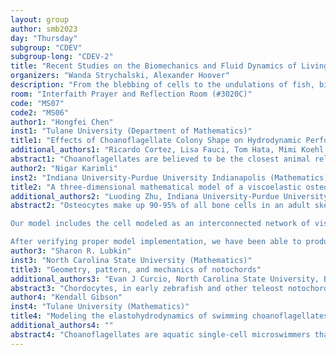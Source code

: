 ```yaml
---
layout: group
author: smb2023
day: "Thursday"
subgroup: "CDEV"
subgroup-long: "CDEV-2"
title: "Recent Studies on the Biomechanics and Fluid Dynamics of Living Systems: Cellular Biomechanics and Microfluidics"
organizers: "Wanda Strychalski, Alexander Hoover"
description: "From the blebbing of cells to the undulations of fish, biomechanical and biofluidic systems are ubiquitous in nature. Many of these systems involve interplay of multiple physics, such as the structures’ elasticity, the fluid dynamics of differing length scales, and neural activity. Other times, these processes can include chemical signaling, rheological properties of biomaterials, as well as osmotic and the biochemical processes that drive their motion. In this minisymposium, we focus on modeling the biological processes that undergird these biofluidic and biomechanical systems, with methods that range from computational simulation to asymptotic analysis. Talks in this session focus on the modeling and simulation of microscale phenomena, such as cell migration, bone cell signaling, fiber dynamics, and embryogenesis. This minisymposium aims to bring together these communities to discuss recent advances in modeling, analysis, and computational simulation for investigating the interplay of biological processes with fluid mechanics. This is the companion minisymposium of 'Recent Studies on the Biomechanics and Fluid Dynamics of Living Systems: Locomotion and Fluid Transport'."
room: "Interfaith Prayer and Reflection Room (#3020C)"
code: "MS07"
code2: "MS06"
author1: "Hongfei Chen"
inst1: "Tulane University (Department of Mathematics)"
title1: "Effects of Choanoflagellate Colony Shape on Hydrodynamic Performance"
additional_authors1: "Ricardo Cortez, Lisa Fauci, Tom Hata, Mimi Koehl, Hoa Nguyen"
abstract1: "Choanoflagellates are believed to be the closest animal relatives and are considered important in the study of animal tissue evolution. In their preferred environment, these microorganisms form a relaxed colony with flagella pointing-inward. However, when conditions become unfavorable, they contract and invert the colony, causing the flagella to point outward. Our proposed coarse model produces the same averaged far field flow as a single cell, and we use it to analyze the feeding and swimming behaviors of the two different colonies."
author2: "Nigar Karimli"
inst2: "Indiana University-Purdue University Indianapolis (Mathematics)"
title2: "A three-dimensional mathematical model of a viscoelastic osteocyte immersed in flow"
additional_authors2: "Luoding Zhu, Indiana University-Purdue University Indianapolis; Jared Barber, Indiana University-Purdue University Indianapolis"
abstract2: "Osteocytes make up 90-95% of all bone cells in an adult skeleton and are responsible for regulating bone remodeling through mechanotransduction (how the cells sense and convert mechanical signals into biochemical signals). In order to better understand the localization of forces on and around an osteocyte, which is essential for understanding mechanotransduction, we have developed a 3D mathematical model of an osteocyte and its interaction with surrounding flow.

Our model includes the cell modeled as an interconnected network of viscoelastic elements. We have incorporated forces to model non-negligible bending rigidity, total and local area conservation of the membrane, and total volume conservation. We calculate these solid forces from the corresponding energy functions using the principle of virtual work. Additionally, we use the lattice-Boltzmann method (D3Q19) to model the flow in and around the osteocyte, and the immersed boundary method to handle fluid-structure interactions.

After verifying proper model implementation, we have been able to produce simulations of an idealized ellipsoidal osteocyte immersed in flow and advecting along a channel. The model produces estimates for the typical motion and forces experienced by the osteocyte. In preparation for comparing our model with collaborators’ experiments involving stationary cells subjected to shear flow in a channel, we have also investigated and will share typical cellular dynamics that result when the cell is additionally anchored to an underlying surface."
author3: "Sharon R. Lubkin"
inst3: "North Carolina State University (Mathematics)"
title3: "Geometry, pattern, and mechanics of notochords"
additional_authors3: "Evan J Curcio, North Carolina State University, Biomathematics Graduate Program"
abstract3: "Chordocytes, in early zebrafish and other teleost notochords, have been shown to pack in a small number of stereotyped patterns. Mutations or treatments which disrupt the typical patterning are associated with developmental defects, including scoliosis. The dominant WT “staircase” pattern is the only regular pattern displaying transverse eccentricity. Morphometry and pattern analysis have established a length ratio governing which patterns will be observed. Physical models of cell packing in the notochord have established relationships between this geometric ratio, a mechanical tension ratio, the transverse aspect ratio, pattern, pressure, and taper. Since a major function of the early notochord is to act as both a column and a beam, we aim to understand the overall resistance to compression and bending in terms of these mesoscale cell/tissue properties. To frame the relationships between these properties, we have developed a model of the notochord as an elastic closed-cell foam, packed in either the “staircase” or “bamboo” pattern. A pressure study reveals a surprising lack of shape change as internal notochord pressure is varied, and determines the tension ratio between different surfaces in the notochord in terms of the relative stiffnesses and internal pressure. A bending study reveals that deformations of the model notochords are well described by classical beam theory, and determines the flexural rigidity of the model notochords in terms of relative stiffnesses and pressure. We find that the staircase pattern is more than twice as stiff as the bamboo pattern. Moreover, the staircase pattern is more than twice as stiff in lateral bending as in dorsoventral bending. This biomechanical difference may provide a specific developmental advantage to regulating the cell packing pattern in early-stage notochords."
author4: "Kendall Gibson"
inst4: "Tulane University (Mathematics)"
title4: "Modeling the elastohydrodynamics of swimming choanoflagellates"
additional_authors4: ""
abstract4: "Choanoflagellates are aquatic single-cell microswimmers that prey on bacteria, and they are of interest in the study of the origins of multicellularity due to their ability to form large colonies. Structurally, they consist of a cell body, a flagellum, and a collar of microvilli. Our model treats the flagellum and the microvilli as elastic Kirchhoff rods whose shapes may be altered due to fluid-structure interactions. In addition to understanding the effect of compliance of these structures on the swimming of a single organism, we aim to study the hydrodynamic interaction of two choanoflagellates and how the collars might affect synchronization of the flagella."
---
```

